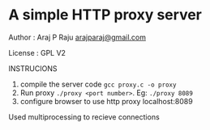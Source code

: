 # A simple HTTP proxy server

Author : Araj P Raju 
		<arajparaj@gmail.com>

License : GPL V2

INSTRUCIONS

1. compile the server code `gcc proxy.c -o proxy`
2. Run proxy `./proxy <port number>`. Eg: `./proxy 8089`
3. configure browser to use http proxy localhost:8089

Used multiprocessing to recieve connections








